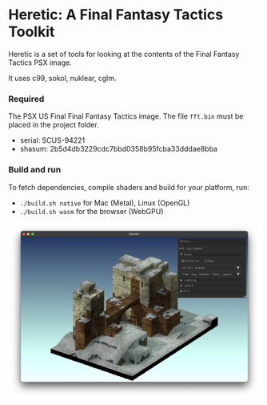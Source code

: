 # Heretic: A Final Fantasy Tactics Toolkit

Heretic is a set of tools for looking at the contents of the Final Fantasy
Tactics PSX image.

It uses c99, sokol, nuklear, cglm.

### Required

The PSX US Final Final Fantasy Tactics image. The file `fft.bin` must be placed in the project folder.

- serial: SCUS-94221 
- shasum: 2b5d4db3229cdc7bbd0358b95fcba33dddae8bba

### Build and run

To fetch dependencies, compile shaders and build for your platform, run:

- `./build.sh native` for Mac (Metal), Linux (OpenGL) 
- `./build.sh wasm` for the browser (WebGPU)

![Fort Zeakden](https://github.com/adamrt/heretic/blob/master/res/fort.png)
